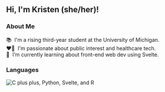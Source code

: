 ## Hi, I'm Kristen (she/her)! 

### About Me

📚 &nbsp;I'm a rising third-year student at the University of Michigan.   
❤️‍🔥 &nbsp;I'm passionate about public interest and healthcare tech.       
🌱 &nbsp;I’m currently learning about front-end web dev using Svelte.

### Languages
<!-- icons for languages: https://github.com/tandpfun/skill-icons -->
<img src="https://skillicons.dev/icons?i=cpp,py,svelte,r&theme=light" alt="C plus plus, Python, Svelte, and R" />

<!-- Github analytics site: https://github.com/anuraghazra/github-readme-stats -->
<!-- ### GitHub Stats
[![Kristen's GitHub stats](https://github-readme-stats.vercel.app/api?username=eth1cal-ai)](https://github.com/anuraghazra/github-readme-stats)
![Top Langs](https://github-readme-stats.vercel.app/api/top-langs/?username=eth1cal-ai&layout=compact) -->

